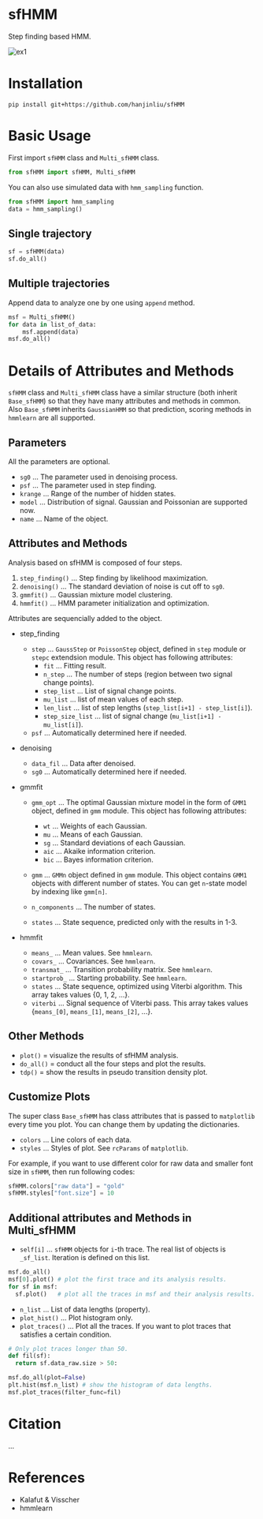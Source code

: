 # sfHMM
Step finding based HMM.

![ex1](animation.gif)

# Installation

```
pip install git+https://github.com/hanjinliu/sfHMM
```

# Basic Usage

First import `sfHMM` class and `Multi_sfHMM` class.

```python
from sfHMM import sfHMM, Multi_sfHMM
```

You can also use simulated data with `hmm_sampling` function.

```python
from sfHMM import hmm_sampling
data = hmm_sampling()
```

## Single trajectory

```python
sf = sfHMM(data)
sf.do_all()
```

## Multiple trajectories

Append data to analyze one by one using `append` method.
```python
msf = Multi_sfHMM()
for data in list_of_data:
    msf.append(data)
msf.do_all()
```

# Details of Attributes and Methods

`sfHMM` class and `Multi_sfHMM` class have a similar structure (both inherit `Base_sfHMM`) so that they have many attributes and methods in common. Also `Base_sfHMM` inherits `GaussianHMM` so that prediction, scoring methods in `hmmlearn` are all supported.

## Parameters

All the parameters are optional.
- `sg0` ... The parameter used in denoising process.
- `psf` ... The parameter used in step finding.
- `krange` ... Range of the number of hidden states.
- `model` ... Distribution of signal. Gaussian and Poissonian are supported now.
- `name` ... Name of the object.

## Attributes and Methods

Analysis based on sfHMM is composed of four steps.

1. `step_finding()` ... Step finding by likelihood maximization.
2. `denoising()` ... The standard deviation of noise is cut off to `sg0`.
3. `gmmfit()` ... Gaussian mixture model clustering.
4. `hmmfit()` ... HMM parameter initialization and optimization.

Attributes are sequencially added to the object.

- step_finding

  - `step` ... `GaussStep` or `PoissonStep` object, defined in `step` module or `stepc` extendsion module. This object has following attributes:
    - `fit` ... Fitting result.
    - `n_step` ... The number of steps (region between two signal change points).
    - `step_list` ... List of signal change points.
    - `mu_list` ... list of mean values of each step.
    - `len_list` ... list of step lengths (`step_list[i+1] - step_list[i]`).
    - `step_size_list` ... list of signal change (`mu_list[i+1] - mu_list[i]`). 
  - `psf` ... Automatically determined here if needed.

- denoising  

  - `data_fil` ... Data after denoised.
  - `sg0` ... Automatically determined here if needed.

- gmmfit

  - `gmm_opt` ... The optimal Gaussian mixture model in the form of `GMM1` object, defined in `gmm` module. This object has following attributes:

    - `wt` ... Weights of each Gaussian.
    - `mu` ... Means of each Gaussian.
    - `sg` ... Standard deviations of each Gaussian.
    - `aic` ... Akaike information criterion.
    - `bic` ... Bayes information criterion.

  - `gmm` ... `GMMn` object defined in `gmm` module. This object contains `GMM1` objects with different number of states. You can get `n`-state model by indexing like `gmm[n]`.
  - `n_components` ... The number of states.
  - `states` ... State sequence, predicted only with the results in 1-3.

- hmmfit
    
  - `means_` ... Mean values. See `hmmlearn`.
  - `covars_` ... Covariances. See `hmmlearn`.
  - `transmat_` ... Transition probability matrix. See `hmmlearn`.
  - `startprob_` ... Starting probability. See `hmmlearn`.
  - `states` ... State sequence, optimized using Viterbi algorithm. This array takes values {0, 1, 2, ...}.
  - `viterbi` ... Signal sequence of Viterbi pass. This array takes values {`means_[0]`, `means_[1]`, `means_[2]`, ...}.

## Other Methods

- `plot()` = visualize the results of sfHMM analysis.
- `do_all()` = conduct all the four steps and plot the results.
- `tdp()` = show the results in pseudo transition density plot.

## Customize Plots

The super class `Base_sfHMM` has class attributes that is passed to `matplotlib` every time you plot. You can change them by updating the dictionaries.

- `colors` ... Line colors of each data.
- `styles` ... Styles of plot. See `rcParams` of `matplotlib`.

For example, if you want to use different color for raw data and smaller font size in `sfHMM`, then run following codes:

```python
sfHMM.colors["raw data"] = "gold"
sfHMM.styles["font.size"] = 10
```

## Additional attributes and Methods in Multi_sfHMM
- `self[i]` ... `sfHMM` objects for `i`-th trace. The real list of objects is `_sf_list`. Iteration is defined on this list.
  
```python
msf.do_all()
msf[0].plot() # plot the first trace and its analysis results.
for sf in msf:
  sf.plot()   # plot all the traces in msf and their analysis results.
```

- `n_list` ... List of data lengths (property).
- `plot_hist()` ... Plot histogram only.
- `plot_traces()` ... Plot all the traces. If you want to plot traces that satisfies a certain condition.
  
```python
# Only plot traces longer than 50.
def fil(sf):
  return sf.data_raw.size > 50:

msf.do_all(plot=False)
plt.hist(msf.n_list) # show the histogram of data lengths.
msf.plot_traces(filter_func=fil)
```

# Citation
 ...

# References
- Kalafut & Visscher
- hmmlearn
